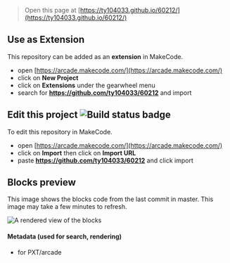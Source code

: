 


> Open this page at [https://ty104033.github.io/60212/](https://ty104033.github.io/60212/)

## Use as Extension

This repository can be added as an **extension** in MakeCode.

* open [https://arcade.makecode.com/](https://arcade.makecode.com/)
* click on **New Project**
* click on **Extensions** under the gearwheel menu
* search for **https://github.com/ty104033/60212** and import

## Edit this project ![Build status badge](https://github.com/ty104033/60212/workflows/MakeCode/badge.svg)

To edit this repository in MakeCode.

* open [https://arcade.makecode.com/](https://arcade.makecode.com/)
* click on **Import** then click on **Import URL**
* paste **https://github.com/ty104033/60212** and click import

## Blocks preview

This image shows the blocks code from the last commit in master.
This image may take a few minutes to refresh.

![A rendered view of the blocks](https://github.com/ty104033/60212/raw/master/.github/makecode/blocks.png)

#### Metadata (used for search, rendering)

* for PXT/arcade
<script src="https://makecode.com/gh-pages-embed.js"></script><script>makeCodeRender("{{ site.makecode.home_url }}", "{{ site.github.owner_name }}/{{ site.github.repository_name }}");</script>

